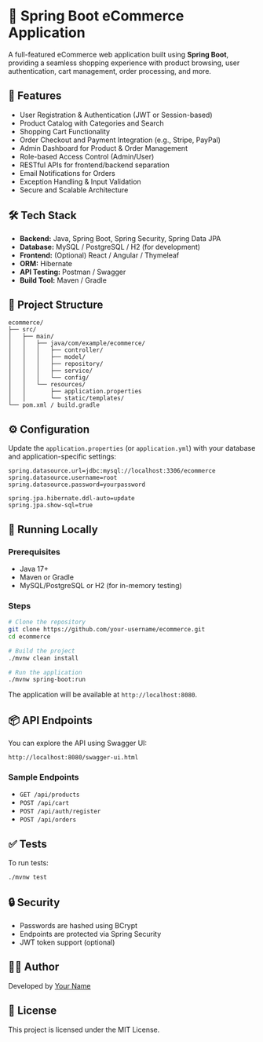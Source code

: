 # 🛒 Spring Boot eCommerce Application

A full-featured eCommerce web application built using **Spring Boot**, providing a seamless shopping experience with product browsing, user authentication, cart management, order processing, and more.

## 🚀 Features

* User Registration & Authentication (JWT or Session-based)
* Product Catalog with Categories and Search
* Shopping Cart Functionality
* Order Checkout and Payment Integration (e.g., Stripe, PayPal)
* Admin Dashboard for Product & Order Management
* Role-based Access Control (Admin/User)
* RESTful APIs for frontend/backend separation
* Email Notifications for Orders
* Exception Handling & Input Validation
* Secure and Scalable Architecture

## 🛠️ Tech Stack

* **Backend:** Java, Spring Boot, Spring Security, Spring Data JPA
* **Database:** MySQL / PostgreSQL / H2 (for development)
* **Frontend:** (Optional) React / Angular / Thymeleaf
* **ORM:** Hibernate
* **API Testing:** Postman / Swagger
* **Build Tool:** Maven / Gradle

## 📁 Project Structure

```
ecommerce/
├── src/
│   ├── main/
│   │   ├── java/com/example/ecommerce/
│   │   │   ├── controller/
│   │   │   ├── model/
│   │   │   ├── repository/
│   │   │   ├── service/
│   │   │   └── config/
│   │   └── resources/
│   │       ├── application.properties
│   │       └── static/templates/
└── pom.xml / build.gradle
```

## ⚙️ Configuration

Update the `application.properties` (or `application.yml`) with your database and application-specific settings:

```properties
spring.datasource.url=jdbc:mysql://localhost:3306/ecommerce
spring.datasource.username=root
spring.datasource.password=yourpassword

spring.jpa.hibernate.ddl-auto=update
spring.jpa.show-sql=true
```

## 🧪 Running Locally

### Prerequisites

* Java 17+
* Maven or Gradle
* MySQL/PostgreSQL or H2 (for in-memory testing)

### Steps

```bash
# Clone the repository
git clone https://github.com/your-username/ecommerce.git
cd ecommerce

# Build the project
./mvnw clean install

# Run the application
./mvnw spring-boot:run
```

The application will be available at `http://localhost:8080`.

## 📦 API Endpoints

You can explore the API using Swagger UI:

```
http://localhost:8080/swagger-ui.html
```

### Sample Endpoints

* `GET /api/products`
* `POST /api/cart`
* `POST /api/auth/register`
* `POST /api/orders`

## ✅ Tests

To run tests:

```bash
./mvnw test
```

## 🔒 Security

* Passwords are hashed using BCrypt
* Endpoints are protected via Spring Security
* JWT token support (optional)

## 🧑‍💻 Author

Developed by [Your Name](https://github.com/your-github)

## 📄 License

This project is licensed under the MIT License.
